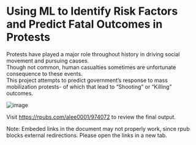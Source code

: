 # Using ML to Identify Risk Factors and Predict Fatal Outcomes in Protests

Protests have played a major role throughout history in driving social movement and pursuing causes. <br />
Though not common, human casualties sometimes are unfortunate consequence to these events. <br />
This project attempts to predict government’s response to mass mobilization protests- of which that lead to “Shooting” or “Killing” outcomes.

![image](https://user-images.githubusercontent.com/97650319/226494304-c79a6740-19cc-4313-a213-d383fd3b15df.png)

Visit https://rpubs.com/alee0001/974072 to review the final output.

Note: Embeded links in the document may not properly work, since rpub blocks external redirections. Please open the links in a new tab.
